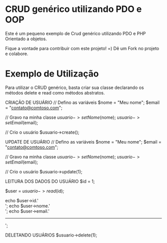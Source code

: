 # CRUD genérico utilizando PDO e OOP
Este é um pequeno exemplo de Crud genérico utilizando PDO e PHP Orientado a objetos.

Fique a vontade para contribuir com este projeto! =)
Dê um Fork no projeto e colabore.


# Exemplo de Utilização

Para utilizar o CRUD genérico, basta criar sua classe declarando os métodos delete e read como métodos abstratos.

CRIAÇÃO DE USUÁRIO
// Defino as variáveis
$nome = "Meu nome";
$email = "contato@comtoso.com";

// Gravo na minha classe
$usuario->setNome($nome);
$usuario->setEmail($email);

// Crio o usuário
$usuario->create();


UPDATE DE USUÁRIO
// Defino as variáveis
$nome = "Meu nome";
$email = "contato@comtoso.com";

// Gravo na minha classe
$usuario->setNome($nome);
$usuario->setEmail($email);

// Crio o usuário
$usuario->update(1);


LEITURA DOS DADOS DO USUÁRIO
$id = 1;

$user = $usuario->read($id);

echo $user->id.'</br>';
echo $user->nome.'</br>';
echo $user->email.'</br><hr>';


DELETANDO USUÁRIOS
$usuario->delete(1);